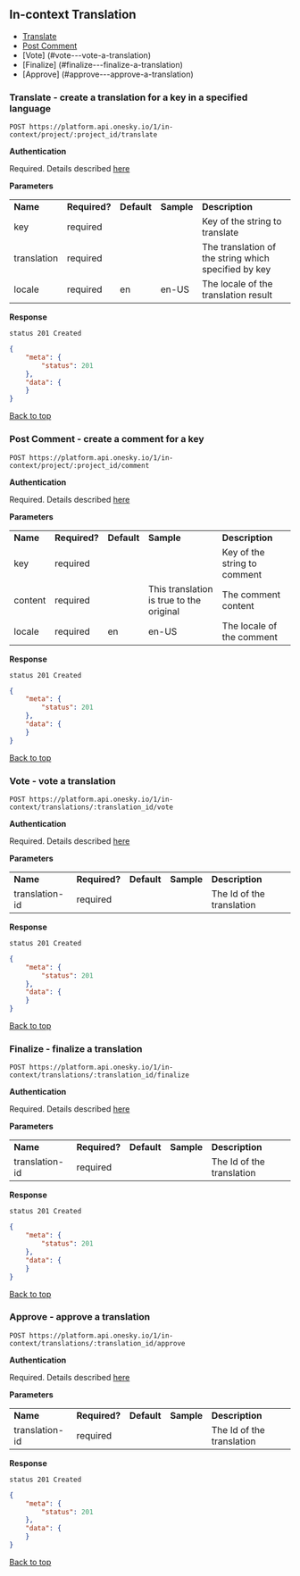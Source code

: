 ## In-context Translation
- [Translate](#translate---create-a-translation-for-a-key-in-a-specified-language)
- [Post Comment](#post-comment---create-a-comment-for-a-key)
- [Vote] (#vote---vote-a-translation)
- [Finalize] (#finalize---finalize-a-translation)
- [Approve] (#approve---approve-a-translation)


### Translate - create a translation for a key in a specified language

    POST https://platform.api.onesky.io/1/in-context/project/:project_id/translate

**Authentication**

Required. Details described [here](/README.md#authentication)

**Parameters**

<table>
    <tr>
        <td><strong>Name</strong></td>
        <td><strong>Required?</strong></td>
        <td><strong>Default</strong></td>
        <td><strong>Sample</strong></td>
        <td><strong>Description</strong></td>
    </tr>
    <tr>
        <td>key</td>
        <td>required</td>
        <td></td>
        <td></td>
        <td>Key of the string to translate</td>
    </tr>
    <tr>
        <td>translation</td>
        <td>required</td>
        <td></td>
        <td></td>
        <td>The translation of the string which specified by key</td>
    </tr>
    <tr>
        <td>locale</td>
        <td>required</td>
        <td>en</td>
        <td>en-US</td>
        <td>The locale of the translation result</td>
    </tr>
</table>

**Response**

```
status 201 Created
```
``` json
{
    "meta": {
        "status": 201
    },
    "data": {
    }
}
```

[Back to top](#in-context-translation)

### Post Comment - create a comment for a key

    POST https://platform.api.onesky.io/1/in-context/project/:project_id/comment

**Authentication**

Required. Details described [here](/README.md#authentication)

**Parameters**

<table>
    <tr>
        <td><strong>Name</strong></td>
        <td><strong>Required?</strong></td>
        <td><strong>Default</strong></td>
        <td><strong>Sample</strong></td>
        <td><strong>Description</strong></td>
    </tr>
    <tr>
        <td>key</td>
        <td>required</td>
        <td></td>
        <td></td>
        <td>Key of the string to comment</td>
    </tr>
    <tr>
        <td>content</td>
        <td>required</td>
        <td></td>
        <td>This translation is true to the original</td>
        <td>The comment content</td>
    </tr>
    <tr>
        <td>locale</td>
        <td>required</td>
        <td>en</td>
        <td>en-US</td>
        <td>The locale of the comment</td>
    </tr>
</table>

**Response**

```
status 201 Created
```
``` json
{
    "meta": {
        "status": 201
    },
    "data": {
    }
}
```
[Back to top](#in-context-translation)

### Vote - vote a translation

    POST https://platform.api.onesky.io/1/in-context/translations/:translation_id/vote

**Authentication**

Required. Details described [here](/README.md#authentication)

**Parameters**

<table>
    <tr>
        <td><strong>Name</strong></td>
        <td><strong>Required?</strong></td>
        <td><strong>Default</strong></td>
        <td><strong>Sample</strong></td>
        <td><strong>Description</strong></td>
    </tr>
    <tr>
        <td>translation-id</td>
        <td>required</td>
        <td></td>
        <td></td>
        <td>The Id of the translation</td>
    </tr>
</table>

**Response**

```
status 201 Created
```
``` json
{
    "meta": {
        "status": 201
    },
    "data": {
    }
}
```
[Back to top](#in-context-translation)

### Finalize - finalize a translation

    POST https://platform.api.onesky.io/1/in-context/translations/:translation_id/finalize

**Authentication**

Required. Details described [here](/README.md#authentication)

**Parameters**

<table>
    <tr>
        <td><strong>Name</strong></td>
        <td><strong>Required?</strong></td>
        <td><strong>Default</strong></td>
        <td><strong>Sample</strong></td>
        <td><strong>Description</strong></td>
    </tr>
    <tr>
        <td>translation-id</td>
        <td>required</td>
        <td></td>
        <td></td>
        <td>The Id of the translation</td>
    </tr>
</table>

**Response**

```
status 201 Created
```
``` json
{
    "meta": {
        "status": 201
    },
    "data": {
    }
}
```
[Back to top](#in-context-translation)

### Approve - approve a translation

    POST https://platform.api.onesky.io/1/in-context/translations/:translation_id/approve

**Authentication**

Required. Details described [here](/README.md#authentication)

**Parameters**

<table>
    <tr>
        <td><strong>Name</strong></td>
        <td><strong>Required?</strong></td>
        <td><strong>Default</strong></td>
        <td><strong>Sample</strong></td>
        <td><strong>Description</strong></td>
    </tr>
    <tr>
        <td>translation-id</td>
        <td>required</td>
        <td></td>
        <td></td>
        <td>The Id of the translation</td>
    </tr>
</table>

**Response**

```
status 201 Created
```
``` json
{
    "meta": {
        "status": 201
    },
    "data": {
    }
}
```
[Back to top](#in-context-translation)
